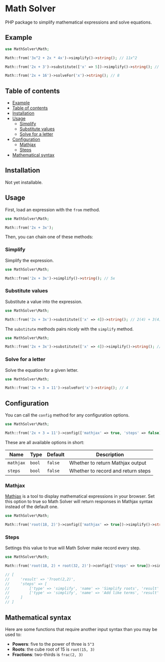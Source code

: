 # Math Solver

PHP package to simplify mathematical expressions and solve equations.

## Example

```php
use MathSolver\Math;

Math::from('3x^2 + 2x * 4x')->simplify()->string(); // 11x^2

Math::from('2x + 3')->substitute(['x' => 5])->simplify()->string(); // 13

Math::from('2x + 16')->solveFor('x')->string(); // 8
```

## Table of contents

-   [Example](#example)
-   [Table of contents](#table-of-contents)
-   [Installation](#installation)
-   [Usage](#usage)
    -   [Simplify](#simplify)
    -   [Substitute values](#substitute-values)
    -   [Solve for a letter](#solve-for-a-letter)
-   [Configuration](#configuration)
    -   [Mathjax](#mathjax)
    -   [Steps](#steps)
-   [Mathematical syntax](#mathematical-syntax)

## Installation

Not yet installable.

## Usage

First, load an expression with the `from` method.

```php
use MathSolver\Math;

Math::from('2x + 3x');
```

Then, you can chain one of these methods:

### Simplify

Simplify the expression.

```php
use MathSolver\Math;

Math::from('2x + 3x')->simplify()->string(); // 5x
```

### Substitute values

Substitute a value into the expression.

```php
use MathSolver\Math;

Math::from('2x + 3x')->substitute(['x' => 4])->string(); // 2(4) + 3(4)
```

The `substitute` methods pairs nicely with the `simplify` method.

```php
use MathSolver\Math;

Math::from('2x + 3x')->substitute(['x' => 4])->simplify()->string(); // 20
```

### Solve for a letter

Solve the equation for a given letter.

```php
use MathSolver\Math;

Math::from('2x + 3 = 11')->solveFor('x')->string(); // 4
```

## Configuration

You can call the `config` method for any configuration options.

```php
use MathSolver\Math;

Math::from('2x + 3 = 11')->config(['mathjax' => true, 'steps' => false])->...
```

These are all available options in short:

| Name      | Type   | Default | Description                        |
| --------- | ------ | ------- | ---------------------------------- |
| `mathjax` | `bool` | `false` | Whether to return Mathjax output   |
| `steps`   | `bool` | `false` | Whether to record and return steps |

### Mathjax

[Mathjax](https://www.mathjax.org/) is a tool to display mathematical expressions in your browser. Set this option to true so Math Solver will return responses in Mathjax syntax instead of the default one.

```php
use MathSolver\Math;

Math::from('root(18, 2)')->config(['mathjax' => true])->simplify()->string(); // 3\sqrt{2}
```

### Steps

Settings this value to true will Math Solver make record every step.

```php
use MathSolver\Math;

Math::from('root(18, 2) + root(32, 2)')->config(['steps' => true])->simplify()->string();

// [
//     'result' => '7root(2,2)',
//     'steps' => [
//         ['type' => 'simplify', 'name' => 'Simplify roots', 'result' => '3root(2,2)+4root(2,2)'],
//         ['type' => 'simplify', 'name' => 'Add like terms', 'result' => '7root(2,2)']
//     ]
// ]
```

## Mathematical syntax

Here are some functions that require another input syntax than you may be used to:

-   **Powers**: five to the power of three is `5^3`
-   **Roots**: the cube root of 15 is `root(15, 3)`
-   **Fractions**: two-thirds is `frac(2, 3)`
